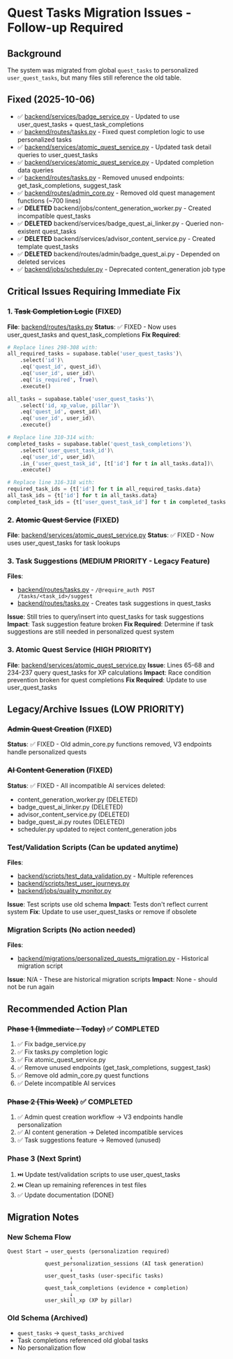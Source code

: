 # Quest Tasks Migration Issues - Follow-up Required

## Background
The system was migrated from global `quest_tasks` to personalized `user_quest_tasks`, but many files still reference the old table.

## Fixed (2025-10-06)
- ✅ [backend/services/badge_service.py](backend/services/badge_service.py) - Updated to use user_quest_tasks + quest_task_completions
- ✅ [backend/routes/tasks.py](backend/routes/tasks.py#L297-L347) - Fixed quest completion logic to use personalized tasks
- ✅ [backend/services/atomic_quest_service.py](backend/services/atomic_quest_service.py#L65-L81) - Updated task detail queries to user_quest_tasks
- ✅ [backend/services/atomic_quest_service.py](backend/services/atomic_quest_service.py#L236-L260) - Updated completion data queries
- ✅ [backend/routes/tasks.py](backend/routes/tasks.py) - Removed unused endpoints: get_task_completions, suggest_task
- ✅ [backend/routes/admin_core.py](backend/routes/admin_core.py) - Removed old quest management functions (~700 lines)
- ✅ **DELETED** backend/jobs/content_generation_worker.py - Created incompatible quest_tasks
- ✅ **DELETED** backend/services/badge_quest_ai_linker.py - Queried non-existent quest_tasks
- ✅ **DELETED** backend/services/advisor_content_service.py - Created template quest_tasks
- ✅ **DELETED** backend/routes/admin/badge_quest_ai.py - Depended on deleted services
- ✅ [backend/jobs/scheduler.py](backend/jobs/scheduler.py#L191-L193) - Deprecated content_generation job type

## Critical Issues Requiring Immediate Fix

### 1. ~~Task Completion Logic~~ (FIXED)
**File**: [backend/routes/tasks.py](backend/routes/tasks.py#L298-L344)
**Status**: ✅ FIXED - Now uses user_quest_tasks and quest_task_completions
**Fix Required**:
```python
# Replace lines 298-308 with:
all_required_tasks = supabase.table('user_quest_tasks')\
    .select('id')\
    .eq('quest_id', quest_id)\
    .eq('user_id', user_id)\
    .eq('is_required', True)\
    .execute()

all_tasks = supabase.table('user_quest_tasks')\
    .select('id, xp_value, pillar')\
    .eq('quest_id', quest_id)\
    .eq('user_id', user_id)\
    .execute()

# Replace line 310-314 with:
completed_tasks = supabase.table('quest_task_completions')\
    .select('user_quest_task_id')\
    .eq('user_id', user_id)\
    .in_('user_quest_task_id', [t['id'] for t in all_tasks.data])\
    .execute()

# Replace line 316-318 with:
required_task_ids = {t['id'] for t in all_required_tasks.data}
all_task_ids = {t['id'] for t in all_tasks.data}
completed_task_ids = {t['user_quest_task_id'] for t in completed_tasks.data}
```

### 2. ~~Atomic Quest Service~~ (FIXED)
**File**: [backend/services/atomic_quest_service.py](backend/services/atomic_quest_service.py)
**Status**: ✅ FIXED - Now uses user_quest_tasks for task lookups

### 3. Task Suggestions (MEDIUM PRIORITY - Legacy Feature)
**Files**:
- [backend/routes/tasks.py](backend/routes/tasks.py#L428-L432) - `/@require_auth POST /tasks/<task_id>/suggest`
- [backend/routes/tasks.py](backend/routes/tasks.py#L532-L545) - Creates task suggestions in quest_tasks

**Issue**: Still tries to query/insert into quest_tasks for task suggestions
**Impact**: Task suggestion feature broken
**Fix Required**: Determine if task suggestions are still needed in personalized quest system

### 3. Atomic Quest Service (HIGH PRIORITY)
**File**: [backend/services/atomic_quest_service.py](backend/services/atomic_quest_service.py#L65-L68)
**Issue**: Lines 65-68 and 234-237 query quest_tasks for XP calculations
**Impact**: Race condition prevention broken for quest completions
**Fix Required**: Update to use user_quest_tasks

## Legacy/Archive Issues (LOW PRIORITY)

### ~~Admin Quest Creation~~ (FIXED)
**Status**: ✅ FIXED - Old admin_core.py functions removed, V3 endpoints handle personalized quests

### ~~AI Content Generation~~ (FIXED)
**Status**: ✅ FIXED - All incompatible AI services deleted:
- content_generation_worker.py (DELETED)
- badge_quest_ai_linker.py (DELETED)
- advisor_content_service.py (DELETED)
- badge_quest_ai.py routes (DELETED)
- scheduler.py updated to reject content_generation jobs

### Test/Validation Scripts (Can be updated anytime)
**Files**:
- [backend/scripts/test_data_validation.py](backend/scripts/test_data_validation.py) - Multiple references
- [backend/scripts/test_user_journeys.py](backend/scripts/test_user_journeys.py#L374)
- [backend/jobs/quality_monitor.py](backend/jobs/quality_monitor.py#L186)

**Issue**: Test scripts use old schema
**Impact**: Tests don't reflect current system
**Fix**: Update to use user_quest_tasks or remove if obsolete

### Migration Scripts (No action needed)
**Files**:
- [backend/migrations/personalized_quests_migration.py](backend/migrations/personalized_quests_migration.py) - Historical migration script

**Issue**: N/A - These are historical migration scripts
**Impact**: None - should not be run again

## Recommended Action Plan

### ~~Phase 1 (Immediate - Today)~~ ✅ COMPLETED
1. ✅ Fix badge_service.py
2. ✅ Fix tasks.py completion logic
3. ✅ Fix atomic_quest_service.py
4. ✅ Remove unused endpoints (get_task_completions, suggest_task)
5. ✅ Remove old admin_core.py quest functions
6. ✅ Delete incompatible AI services

### ~~Phase 2 (This Week)~~ ✅ COMPLETED
1. ✅ Admin quest creation workflow → V3 endpoints handle personalization
2. ✅ AI content generation → Deleted incompatible services
3. ✅ Task suggestions feature → Removed (unused)

### Phase 3 (Next Sprint)
1. ⏭️ Update test/validation scripts to use user_quest_tasks
2. ⏭️ Clean up remaining references in test files
3. ✅ Update documentation (DONE)

## Migration Notes

### New Schema Flow
```
Quest Start → user_quests (personalization required)
                    ↓
            quest_personalization_sessions (AI task generation)
                    ↓
            user_quest_tasks (user-specific tasks)
                    ↓
            quest_task_completions (evidence + completion)
                    ↓
            user_skill_xp (XP by pillar)
```

### Old Schema (Archived)
- `quest_tasks` → `quest_tasks_archived`
- Task completions referenced old global tasks
- No personalization flow
